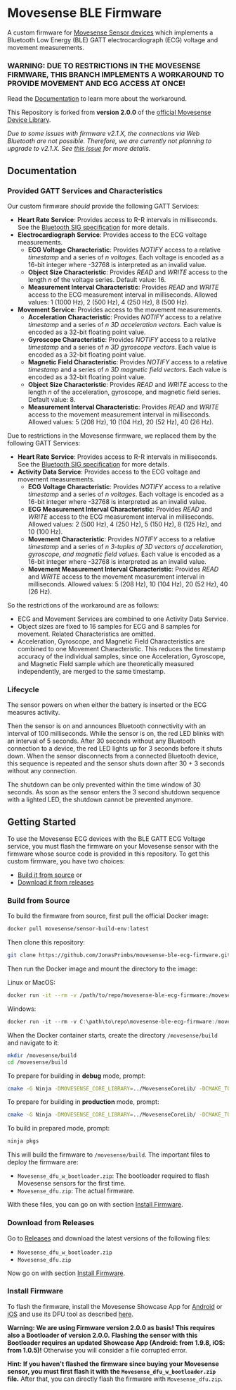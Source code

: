 # Movesense BLE Firmware

A custom firmware for [Movesense Sensor devices](https://www.movesense.com/) which implements a Bluetooth Low Energy (BLE) GATT electrocardiograph (ECG) voltage and movement measurements.


### **WARNING: DUE TO RESTRICTIONS IN THE MOVESENSE FIRMWARE, THIS BRANCH IMPLEMENTS A WORKAROUND TO PROVIDE MOVEMENT AND ECG ACCESS AT ONCE!**
Read the [Documentation](#provided-gatt-services-and-characteristics) to learn more about the workaround.


This Repository is forked from **version 2.0.0** of the [official Movesense Device Library](https://bitbucket.org/movesense/movesense-device-lib/).

*Due to some issues with firmware v2.1.X, the connections via Web Bluetooth are not possible.*
*Therefore, we are currently not planning to upgrade to v2.1.X.*
*See [this issue](https://bitbucket.org/movesense/movesense-device-lib/issues/104/ble-connection-fails-for-latest-v21x) for more details.*

## Documentation

### Provided GATT Services and Characteristics

Our custom firmware *should* provide the following GATT Services:

- **Heart Rate Service**: Provides access to R-R intervals in milliseconds. See the [Bluetooth SIG specification](https://www.bluetooth.com/de/specifications/specs/heart-rate-service-1-0/) for more details.
- **Electrocardiograph Service**: Provides access to the ECG voltage measurements.
  - **ECG Voltage Characteristic**: Provides *NOTIFY* access to a relative *timestamp* and a series of *n* *voltages*. Each voltage is encoded as a 16-bit integer where -32768 is interpreted as an invalid value.
  - **Object Size Characteristic**: Provides *READ* and *WRITE* access to the length *n* of the voltage series. Default value: 16.
  - **Measurement Interval Characteristic**: Provides *READ* and *WRITE* access to the ECG measurement interval in milliseconds. Allowed values: 1 (1000 Hz), 2 (500 Hz), 4 (250 Hz), 8 (500 Hz).
- **Movement Service**: Provides access to the movement measurements.
  - **Acceleration Characteristic**: Provides *NOTIFY* access to a relative *timestamp* and a series of *n* *3D acceleration vectors*. Each value is encoded as a 32-bit floating point value.
  - **Gyroscope Characteristic**: Provides *NOTIFY* access to a relative *timestamp* and a series of *n* *3D gyroscope vectors*. Each value is encoded as a 32-bit floating point value.
  - **Magnetic Field Characteristic**: Provides *NOTIFY* access to a relative *timestamp* and a series of *n* *3D magnetic field vectors*. Each value is encoded as a 32-bit floating point value.
  - **Object Size Characteristic**: Provides *READ* and *WRITE* access to the length *n* of the acceleration, gyroscope, and magnetic field series. Default value: 8.
  - **Measurement Interval Characteristic**: Provides *READ* and *WRITE* access to the movement measurement interval in milliseconds. Allowed values:  5 (208 Hz), 10 (104 Hz), 20 (52 Hz), 40 (26 Hz).

Due to restrictions in the Movesense firmware, we replaced them by the following GATT Services:

- **Heart Rate Service**: Provides access to R-R intervals in milliseconds. See the [Bluetooth SIG specification](https://www.bluetooth.com/de/specifications/specs/heart-rate-service-1-0/) for more details.
- **Activity Data Service**: Provides access to the ECG voltage and movement measurements.
  - **ECG Voltage Characteristic**: Provides *NOTIFY* access to a relative *timestamp* and a series of *n* *voltages*. Each voltage is encoded as a 16-bit integer where -32768 is interpreted as an invalid value.
  - **ECG Measurement Interval Characteristic**: Provides *READ* and *WRITE* access to the ECG measurement interval in milliseconds. Allowed values: 2 (500 Hz), 4 (250 Hz), 5 (150 Hz), 8 (125 Hz), and 10 (100 Hz).
  - **Movement Characteristic**: Provides *NOTIFY* access to a relative *timestamp* and a series of *n* *3-tuples of 3D vectors of acceleration, gyroscope, and magnetic field values*. Each value is encoded as a 16-bit integer where -32768 is interpreted as an invalid value.
  - **Movement Measurement Interval Characteristic**: Provides *READ* and *WRITE* access to the movement measurement interval in milliseconds. Allowed values:  5 (208 Hz), 10 (104 Hz), 20 (52 Hz), 40 (26 Hz).

So the restrictions of the workaround are as follows:
- ECG and Movement Services are combined to one Activity Data Service.
- Object sizes are fixed to 16 samples for ECG and 8 samples for movement. Related Characteristics are omitted.
- Acceleration, Gyroscope, and Magnetic Field Characteristics are combined to one Movement Characteristic. This reduces the timestamp accuracy of the individual samples, since one Acceleration, Gyroscope, and Magnetic Field sample which are theoretically measured independently, are merged to the same timestamp.

### Lifecycle

The sensor powers on when either the battery is inserted or the ECG measures activity.

Then the sensor is on and announces Bluetooth connectivity with an interval of 100 milliseconds.
While the sensor is on, the red LED blinks with an interval of 5 seconds.
After 30 seconds without any Bluetooth connection to a device, the red LED lights up for 3 seconds before it shuts down.
When the sensor disconnects from a connected Bluetooth device, this sequence is repeated and the sensor shuts down after 30 + 3 seconds without any connection.

The shutdown can be only prevented within the time window of 30 seconds.
As soon as the sensor enters the 3 second shutdown sequence with a lighted LED, the shutdown cannot be prevented anymore.

## Getting Started

To use the Movesense ECG devices with the BLE GATT ECG Voltage service, you must flash the firmware on your Movesense sensor with the firmware whose source code is provided in this repository.
To get this custom firmware, you have two choices:

- [Build it from source](#build-from-source) or
- [Download it from releases](#download-from-releases)

### Build from Source

To build the firmware from source, first pull the official Docker image:

```bash
docker pull movesense/sensor-build-env:latest
```

Then clone this repository:

```bash
git clone https://github.com/JonasPrimbs/movesense-ble-ecg-firmware.git
```

Then run the Docker image and mount the directory to the image:

Linux or MacOS:
```bash
docker run -it --rm -v /path/to/repo/movesense-ble-ecg-firmware:/movesense:delegated movesense/sensor-build-env:latest
```

Windows:
```powershell
docker run -it --rm -v C:\path\to\repo\movesense-ble-ecg-firmware:/movesense:delegated movesense/sensor-build-env:latest
```

When the Docker container starts, create the directory `/movesense/build` and navigate to it:

```bash
mkdir /movesense/build
cd /movesense/build
```

To prepare for building in **debug** mode, prompt:

```bash
cmake -G Ninja -DMOVESENSE_CORE_LIBRARY=../MovesenseCoreLib/ -DCMAKE_TOOLCHAIN_FILE=../MovesenseCoreLib/toolchain/gcc-nrf52.cmake ../ble-ecg
```

To prepare for building in **production** mode, prompt:

```bash
cmake -G Ninja -DMOVESENSE_CORE_LIBRARY=../MovesenseCoreLib/ -DCMAKE_TOOLCHAIN_FILE=../MovesenseCoreLib/toolchain/gcc-nrf52.cmake -DCMAKE_BUILD_TYPE=Release ../ble-ecg
```

To build in prepared mode, prompt:

```bash
ninja pkgs
```

This will build the firmware to `/movesense/build`.
The important files to deploy the firmware are:

- `Movesense_dfu_w_bootloader.zip`: The bootloader required to flash Movesense sensors for the first time.
- `Movesense_dfu.zip`: The actual firmware.

With these files, you can go on with section [Install Firmware](#install-firmware).

### Download from Releases

Go to [Releases](https://github.com/JonasPrimbs/movesense-ble-ecg-firmware/releases) and download the latest versions of the following files:

- `Movesense_dfu_w_bootloader.zip`
- `Movesense_dfu.zip`

Now go on with section [Install Firmware](#install-firmware).

### Install Firmware

To flash the firmware, install the Movesense Showcase App for [Android](https://bitbucket.org/movesense/movesense-mobile-lib/downloads/) or [iOS](https://apps.apple.com/de/app/movesense-showcase/id1439876677) and use its DFU tool as described [here](https://www.movesense.com/docs/esw/dfu_update/).

**Warning: We are using Firmware version 2.0.0 as basis!**
**This requires also a Bootloader of version 2.0.0.**
**Flashing the sensor with this Bootloader requires an updated Showcase App (Android: from 1.9.8, iOS: from 1.0.5)!**
Otherwise you will consider a file corrupted error.

**Hint: If you haven't flashed the firmware since buying your Movesense sensor, you must first flash it with the `Movesense_dfu_w_bootloader.zip` file.**
After that, you can directly flash the firmware with `Movesense_dfu.zip`.
